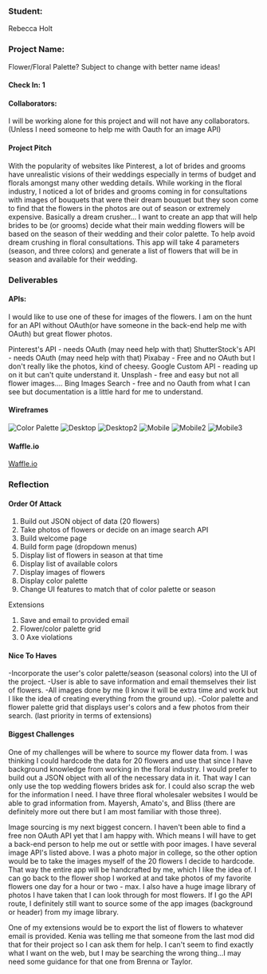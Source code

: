 ### Student:
Rebecca Holt

### Project Name:  
Flower/Floral Palette? Subject to change with better name ideas!

#### Check In: 1  

#### Collaborators:   
I will be working alone for this project and will not have any collaborators. (Unless I need someone to help me with Oauth for an image API)

#### Project Pitch  
With the popularity of websites like Pinterest, a lot of brides and grooms have unrealistic visions of their weddings especially in terms of budget and florals amongst many other wedding details. While working in the floral industry, I noticed a lot of brides and grooms coming in for consultations with images of bouquets that were their dream bouquet but they soon come to find that the flowers in the photos are out of season or extremely expensive. Basically a dream crusher... I want to create an app that will help brides to be (or grooms) decide what their main wedding flowers will be based on the season of their wedding and their color palette. To help avoid dream crushing in floral consultations. This app will take 4 parameters (season, and three colors) and generate a list of flowers that will be in season and available for their wedding.

### Deliverables  

#### APIs:  
I would like to use one of these for images of the flowers. I am on the hunt for an API without OAuth(or have someone in the back-end help me with OAuth) but great flower photos.

Pinterest's API - needs OAuth (may need help with that)
ShutterStock's API - needs OAuth (may need help with that)
Pixabay - Free and no OAuth but I don't really like the photos, kind of cheesy.
Google Custom API - reading up on it but can't quite understand it.
Unsplash - free and easy but not all flower images....
Bing Images Search - free and no Oauth from what I can see but documentation is a little hard for me to understand.


#### Wireframes
![Color Palette](http://i.imgur.com/evwwOAQt.png)
![Desktop](http://i.imgur.com/GpXU8aUm.jpg)
![Desktop2](http://i.imgur.com/bMa1GNbm.jpg)
![Mobile](http://i.imgur.com/i9c39qqm.png)
![Mobile2](http://i.imgur.com/QwOF1Nrm.png)
![Mobile3](http://i.imgur.com/le691qrm.png)

#### Waffle.io
[Waffle.io](https://waffle.io/becs919/floral-palette)


### Reflection  

#### Order Of Attack  
1. Build out JSON object of data (20 flowers)
2. Take photos of flowers or decide on an image search API
3. Build welcome page
4. Build form page (dropdown menus)
5. Display list of flowers in season at that time
6. Display list of available colors
7. Display images of flowers
8. Display color palette
9. Change UI features to match that of color palette or season

Extensions
1. Save and email to provided email
2. Flower/color palette grid
3. 0 Axe violations


#### Nice To Haves   
-Incorporate the user's color palette/season (seasonal colors) into the UI of the project.
-User is able to save information and email themselves their list of flowers.
-All images done by me (I know it will be extra time and work but I like the idea of creating everything from the ground up).
-Color palette and flower palette grid that displays user's colors and a few photos from their search. (last priority in terms of extensions)

#### Biggest Challenges
One of my challenges will be where to source my flower data from. I was thinking I could hardcode the data for 20 flowers and use that since I have background knowledge from working in the floral industry. I would prefer to build out a JSON object with all of the necessary data in it. That way I can only use the top wedding flowers brides ask for. I could also scrap the web for the information I need. I have three floral wholesaler websites I would be able to grad information from. Mayersh, Amato's, and Bliss (there are definitely more out there but I am most familiar with those three).

Image sourcing is my next biggest concern. I haven't been able to find a free non OAuth API yet that I am happy with. Which means I will have to get a back-end person to help me out or settle with poor images. I have several image API's listed above. I was a photo major in college, so the other option would be to take the images myself of the 20 flowers I decide to hardcode. That way the entire app will be handcrafted by me, which I like the idea of. I can go back to the flower shop I worked at and take photos of my favorite flowers one day for a hour or two - max. I also have a huge image library of photos I have taken that I can look through for most flowers. If I go the API route, I definitely still want to source some of the app images (background or header) from my image library.

One of my extensions would be to export the list of flowers to whatever email is provided. Kenia was telling me that someone from the last mod did that for their project so I can ask them for help. I can't seem to find exactly what I want on the web, but I may be searching the wrong thing...I may need some guidance for that one from Brenna or Taylor.
